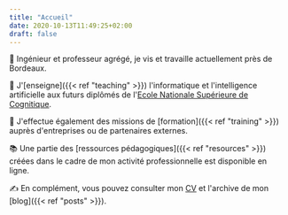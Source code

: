 ```yaml
---
title: "Accueil"
date: 2020-10-13T11:49:25+02:00
draft: false
---
```


👋 Ingénieur et professeur agrégé, je vis et travaille actuellement près de Bordeaux.

🏫 J'[enseigne]({{< ref "teaching" >}}) l'informatique et l'intelligence artificielle aux futurs diplômés de l'[Ecole Nationale Supérieure de Cognitique](https://ensc.bordeaux-inp.fr).

🤝 J'effectue également des missions de [formation]({{< ref "training" >}}) auprès d'entreprises ou de partenaires externes.

📚 Une partie des [ressources pédagogiques]({{< ref "resources" >}}) créées dans le cadre de mon activité professionnelle est disponible en ligne.

✍️ En complément, vous pouvez consulter mon [CV](http://cv.bpesquet.fr/CV_BaptistePesquet.pdf) et l'archive de mon [blog]({{< ref "posts" >}}).
